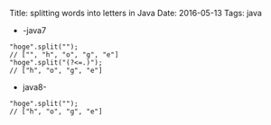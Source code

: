 Title: splitting words into letters in Java
Date: 2016-05-13
Tags: java

* -java7

```
"hoge".split("");
// ["", "h", "o", "g", "e"]
"hoge".split("(?<=.)");
// ["h", "o", "g", "e"]
```

* java8-

```
"hoge".split("");
// ["h", "o", "g", "e"]
```
